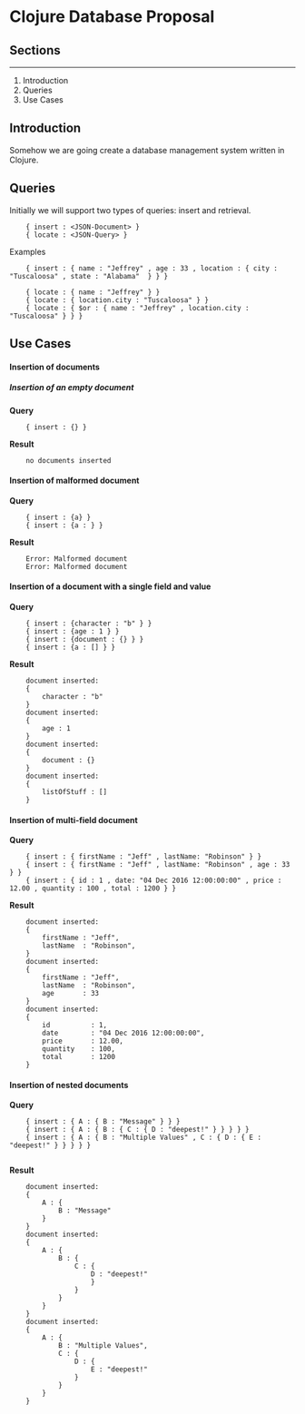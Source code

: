 
# Clojure Database Proposal

## Sections
------

1. Introduction
1. Queries
1. Use Cases

## Introduction

Somehow we are going create a database management system written in Clojure.

## Queries

Initially we will support two types of queries: insert and retrieval.

```
    { insert : <JSON-Document> }
    { locate : <JSON-Query> }
```

Examples

```
    { insert : { name : "Jeffrey" , age : 33 , location : { city : "Tuscaloosa" , state : "Alabama"  } } }

    { locate : { name : "Jeffrey" } }
    { locate : { location.city : "Tuscaloosa" } }
    { locate : { $or : { name : "Jeffrey" , location.city : "Tuscaloosa" } } }
```

## Use Cases

#### Insertion of documents

##### Insertion of an empty document

**Query**
```
    { insert : {} }
```

**Result**

```
    no documents inserted
```

#### Insertion of malformed document


**Query**
```
    { insert : {a} }
    { insert : {a : } }
```

**Result**

```
    Error: Malformed document
    Error: Malformed document
```

#### Insertion of a document with a single field and value


**Query**
```
    { insert : {character : "b" } }
    { insert : {age : 1 } }
    { insert : {document : {} } }
    { insert : {a : [] } }
```

**Result**

```
    document inserted:
    {
        character : "b"
    }
    document inserted:
    {
        age : 1
    }
    document inserted:
    {
        document : {}
    }
    document inserted:
    {
        listOfStuff : []
    }
```


#### Insertion of multi-field document

**Query**
```
    { insert : { firstName : "Jeff" , lastName: "Robinson" } }
    { insert : { firstName : "Jeff" , lastName: "Robinson" , age : 33 } }
    { insert : { id : 1 , date: "04 Dec 2016 12:00:00:00" , price : 12.00 , quantity : 100 , total : 1200 } }
```

**Result**

```
    document inserted:
    { 
        firstName : "Jeff",
        lastName  : "Robinson", 
    }
    document inserted:
    { 
        firstName : "Jeff",
        lastName  : "Robinson",
        age       : 33 
    }
    document inserted:
    { 
        id          : 1,
        date        : "04 Dec 2016 12:00:00:00",
        price       : 12.00,
        quantity    : 100,
        total       : 1200
    }
```

#### Insertion of nested documents


**Query**
```
    { insert : { A : { B : "Message" } } }
    { insert : { A : { B : { C : { D : "deepest!" } } } } }
    { insert : { A : { B : "Multiple Values" , C : { D : { E : "deepest!" } } } } }
    
```

**Result**

```
    document inserted:
    { 
        A : {
            B : "Message" 
        }
    }
    document inserted:
    { 
        A : { 
            B : { 
                C : { 
                    D : "deepest!" 
                    } 
                } 
            } 
        } 
    }
    document inserted:
    { 
        A : { 
            B : "Multiple Values", 
            C : { 
                D : { 
                    E : "deepest!" 
                } 
            } 
        } 
    }
```
